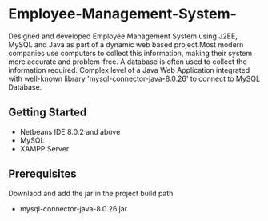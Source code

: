 # Employee-Management-System-

Designed and developed Employee Management System using J2EE, MySQL and Java as part of a dynamic web based project.Most modern companies use computers to collect this information, making their system more accurate and problem-free. A database is often used to collect the information required.
Complex level of a Java Web Application integrated with well-known library 'mysql-connector-java-8.0.26' to connect to MySQL Database.

## Getting Started
* Netbeans IDE 8.0.2 and above
* MySQL
* XAMPP Server
  
## Prerequisites
Downlaod and add the jar in the project build path
* mysql-connector-java-8.0.26.jar
